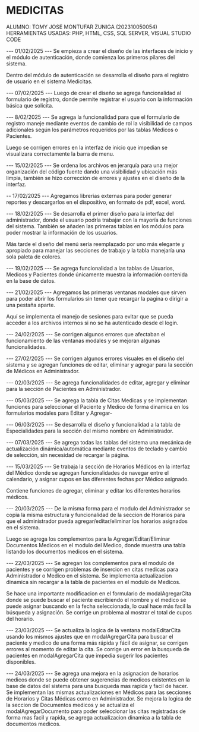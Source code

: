 # MEDICITAS
ALUMNO: TOMY JOSE MONTUFAR ZUNIGA (202310050054)
HERRAMIENTAS USADAS: PHP, HTML, CSS, SQL SERVER, VISUAL STUDIO CODE

--- 01/02/2025 ---
Se empieza a crear el diseño de las interfaces de inicio y el módulo de autenticación, donde comienza los primeros pilares del sistema.

Dentro del módulo de autenticación se desarrolla el diseño para el registro de usuario en el sistema Medicitas.

--- 07/02/2025 ---
Luego de crear el diseño se agrega funcionalidad al formulario de registro, donde permite registrar el usuario con la información básica que solicita.

--- 8/02/2025 ---
Se agrega la funcionalidad para que el formulario de registro maneje mediante eventos de cambio de rol la visibilidad de campos adicionales según los parámetros requeridos por las tablas Médicos o Pacientes.

Luego se corrigen errores en la interfaz de inicio que impedian se visualizara correctamente la barra de menu.

--- 15/02/2025 ---
Se ordena los archivos en jerarquía para una mejor organización del código fuente dando una visibilidad y ubicación más limpia, también se hizo corrección de errores y ajustes en el diseño de la interfaz.

-- 17/02/2025 ---
Agregamos librerias externas para poder generar reportes y descargarlos en el dispositivo, en formato de pdf, excel, word.

--- 18/02/2025 ---
Se desarrolla el primer diseño para la interfaz del administrador, donde el usuario podría trabajar con la mayoría de funciones del sistema. También se añaden las primeras tablas en los módulos para poder mostrar la información de los usuarios.

Más tarde el diseño del menú sería reemplazado por uno más elegante y apropiado para manejar las secciones de trabajo y la tabla manejaría una sola paleta de colores.

--- 19/02/2025 ---
Se agrega funcionalidad a las tablas de Usuarios, Medicos y Pacientes donde únicamente muestra la información contenida en la base de datos.

--- 21/02/2025 ---
Agregamos las primeras ventanas modales que sirven para poder abrir los formularios sin tener que recargar la pagina o dirigir a una pestaña aparte. 

Aquí se implementa el manejo de sesiones para evitar que se pueda acceder a los archivos internos si no se ha autenticado desde el login.

--- 24/02/2025 ---
Se corrigen algunos errores que afectaban el funcionamiento de las ventanas modales y se mejoran algunas funcionalidades.

--- 27/02/2025 ---
Se corrigen algunos errores visuales en el diseño del sistema y se agregan funciones de editar, eliminar y agregar para la sección de Médicos en Administrador.

--- 02/03/2025 ---
Se agrega funcionalidades de editar, agregar y eliminar para la sección de Pacientes en Administrador.

--- 05/03/2025 ---
Se agrega la tabla de Citas Medicas y se implementan funciones para seleccionar el Paciente y Medico de forma dinamica en los formularios modales para Editar y Agregar-

--- 06/03/2025 ---
Se desarrolla el diseño y funcionalidad a la tabla de Especialidades para la sección del mismo nombre en Administrador.

--- 07/03/2025 ---
Se agrega todas las tablas del sistema una mecánica de actualización dinámica/automática mediante eventos de teclado y cambio de selección, sin necesidad de recargar la página.

--- 15/03/2025 ---
Se trabaja la sección de Horarios Médicos en la interfaz del Médico donde se agregan funcionalidades de navegar entre el calendario, y asignar cupos en las diferentes fechas por Médico asignado.

Contiene funciones de agregar, eliminar y editar los diferentes horarios médicos.

--- 20/03/2025 ---
De la misma forma para el modulo del Administrador se copia la misma estructura y funcionalidad de la seccion de Horarios para que el administrador pueda agregar/editar/eliminar los horarios asignados en el sistema.

Luego se agrega los complementos para la Agregar/Editar/Eliminar Documentos Medicos en el modulo del Medico, donde muestra una tabla listando los documentos medicos en el sistema.

--- 22/03/2025 ---
Se agregan los complementos para el modulo de pacientes y se corrigen problemas de insercion en citas medicas para Administrador o Medico en el sistema.
Se implementa actualizacion dinamica sin recargar a la tabla de pacientes en el modulo de Medicos.

Se hace una importante modificacion en el formulario de modalAgregarCita donde se puede buscar el paciente escribiendo el nombre y el medico se puede asignar buscando en la fecha seleccionada, lo cual hace más facil la búsqueda y asignación. Se corrige un problema al mostrar el total de cupos del horario.

--- 23/03/2025 ---
Se actualiza la logica de la ventana modalEditarCita usando los mismos ajustes que en modalAgregarCita para buscar el paciente y medico de una forma más rápida y fácil de asignar, se corrigen errores al momento de editar la cita.
Se corrige un error en la busqueda de pacientes en modalAgregarCita que impedia sugerir los pacientes disponibles.

--- 24/03/2025 ---
Se agrega una mejora en la asignacion de horarios medicos donde se puede obtener sugerencias de medicos existentes en la base de datos del sistema para una busqueda mas rapida y facil de hacer.
Se implementan las mismas actualizaciones en Médicos para las secciones de Horarios y Citas Médicas como en Administrador.
Se mejora la logica de la seccion de Documentos medicos y se actualiza el modalAgregarDocumento para poder seleccionar las citas registradas de forma mas facil y rapida, se agrega actualizacion dinamica a la tabla de documentos medicos.